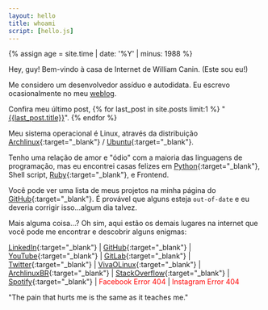 ```yaml
---
layout: hello
title: whoami
script: [hello.js]
---
```



{% assign age = site.time | date: '%Y' | minus: 1988 %}

Hey, guy! Bem-vindo à casa de Internet de William Canin. (Este sou eu!)

Me considero um desenvolvedor assíduo e autodidata. Eu escrevo ocasionalmente no meu [weblog]({{site.url}}{{site.baseurl}}/blog/).

Confira meu último post, {% for last_post in site.posts limit:1 %}
"<a href="{{site.url}}{{site.baseurl}}{{last_post.url}}">{{last_post.title}}</a>". {% endfor %}

Meu sistema operacional é Linux, através da distribuição [Archlinux](https://archlinux.org){:target="_blank"} / [Ubuntu](https://www.ubuntu.com/){:target="_blank"}.

Tenho uma relação de amor e "ódio" com a maioria das linguagens de programação, mas eu encontrei casas felizes em [Python](https://python.org/){:target="_blank"}, Shell script, [Ruby](https://www.ruby-lang.org){:target="_blank"}, e Frontend.

Você pode ver uma lista de meus projetos na minha página do [GitHub](https://github.com/williamcanin){:target="_blank"}. É provável que alguns esteja `out-of-date` e eu deveria corrigir isso...algum dia talvez.

Mais alguma coisa...? Oh sim, aqui estão os demais lugares na internet que você pode me encontrar e descobrir alguns enigmas:

<!-- Add class 'markdown__listhome' for float: left -->

<!-- {: .markdown__listhome} -->
 [LinkedIn](https://www.linkedin.com/in/williamcostacanin/){:target="_blank"} |
 [GitHub](https://github.com/williamcanin){:target="_blank"} |
 [YouTube](https://youtube.com/c/williamcanin){:target="_blank"} |
 [GitLab](https://gitlab.com/williamcanin){:target="_blank"} |
 [Twitter](https://twitter.com/williamcanin/){:target="_blank"} |
 [VivaOLinux](https://www.vivaolinux.com.br/~willnux){:target="_blank"} |
 [ArchlinuxBR](https://forum.archlinux-br.org/profile.php?id=5539){:target="_blank"} |
 [StackOverflow](https://pt.stackoverflow.com/users/15113/williamcanin?tab=profile){:target="_blank"} |
 [Spotify](https://open.spotify.com/user/williamcanin){:target="_blank"} |
 <span style="color: red;">Facebook Error 404</span> | <span style="color: red;">Instagram Error 404</span>

"The pain that hurts me is the same as it teaches me."
<!-- *"O tolo não se interessa em aprender, mas só em dar as suas opiniões." [ Provébios 18:2 ]* -->
